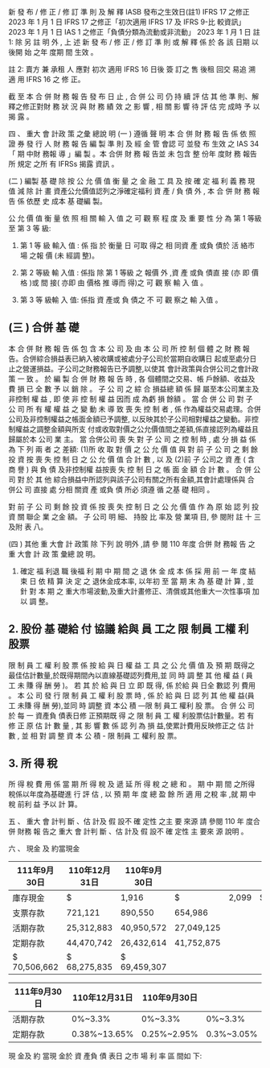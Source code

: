新 發 布 / 修 正 / 修 訂 準 則 及 解 釋 IASB 發布之生效日(註1)
IFRS 17 之修正 2023 年 1 月 1 日 IFRS 17 之修正「初次適用 IFRS 17 及 IFRS 9-比 較資訊」
2023 年 1 月 1 日 IAS 1 之修正「負債分類為流動或非流動」 2023 年 1 月 1 日 註 1: 除 另 註 明 外 , 上 述 新 發 布 / 修 正 / 修 訂 準 則 或 解 釋 係 於 各 該 日期 以 後開 始 之年 度期 間 生效 。

註 2: 賣方 兼 承租 人 應對 初次 適用 IFRS 16 日後 簽 訂之 售 後租 回交 易追 溯 適 用 IFRS 16 之 修 正。

 截 至 本 合 併 財 務 報 告 發 布 日 止 , 合 併 公 司 仍 持 續 評 估 其 他 準 則、解釋之修正對財 務 狀 況 與 財 務 績 效 之 影 響 , 相 關 影 響 待 評 估 完 成時 予 以揭 露 。

四 、 重大 會 計政 策 之彙 總說 明
(一 ) 遵循 聲 明 本 合 併 財 務 報 告 係 依 照 證 券 發 行 人 財 務 報 告 編 製 準 則 及 經 金 管 會認 可 並發 布 生效 之 IAS 34「 期 中財 務報 導 」編 製 。本 合併 財 務 報 告並 未 包含 整 份年 度財 務 報告 所 規定 之所 有 IFRSs 揭露 資訊 。

(二 ) 編製 基 礎 除 按 公 允 價 值 衡 量 之 金 融 工 具 及 按 確 定 福 利 義 務 現 值 減 除 計 畫 資產公允價值認列之淨確定福利 資 產 / 負 債 外 , 本 合 併 財 務 報 告 係 依歷 史 成本 基 礎編 製。

 公 允 價 值 衡 量 依 照 相 關 輸 入 值 之 可 觀 察 程 度 及 重 要 性 分 為 第 1 等級 至 第 3 等 級:
1. 第 1 等 級 輸入 值 : 係 指 於 衡量 日 可取 得之 相 同資 產 或負 債於 活 絡市 場 之報 價 (未 經調 整)。

2. 第 2 等級 輸 入值 : 係指 除 第 1 等級 之 報價 外 ,資 產 或負 債直 接
(亦 即 價格 )或 間 接( 亦即 由 價格 推 導而 得)之 可 觀 察 輸 入 值 。

3. 第 3 等 級輸 入 值: 係指 資 產或 負 債之 不 可 觀 察之 輸 入值 。

## (三 ) 合併 基 礎

 本 合 併 財 務 報 告 係 包 含 本 公 司 及 由 本 公 司 所 控 制 個 體 之 財 務 報 告。合併綜合損益表已納入被收購或被處分子公司於當期自收購日 起或至處分日止之營運損益。子公司之財務報告已予調整,以使其 會計政策與合併公司之會計政策 一 致 。 於 編 製 合 併 財 務 報 告 時 , 各 個體間之交易、帳 戶餘額、收益及 費 損 已 全 數 予 以 銷 除 。 子 公 司 之 綜 合 損益總 額 係 歸 屬至本公司業主及非控制 權 益 , 即 使 非 控 制 權 益 因而 成 為虧 損 餘額 。 當 合 併 公 司 對 子 公 司 所 有 權 權 益 之 變 動 未 導 致 喪 失 控 制 者 , 係 作為權益交易處理。合併公司及非控制權益之帳面金額已予調整, 以反映其於子公司相對權益之變動。非控制權益之調整金額與所支 付或收取對價之公允價值間之差額,係直接認列為權益且歸屬於本 公司 業 主。 當 合併公司 喪 失 對 子 公 司 之 控 制 時 , 處 分 損 益 係 為 下 列 兩 者 之 差額: (1)所 收 取 對 價 之 公 允 價 值 與 對 前 子 公 司 之 剩 餘 投 資 按 喪 失 控 制 日 之 公 允 價 值 合 計 數 , 以 及 (2)前 子 公司之 資 產 ( 含 商 譽 ) 與 負 債 及非控制權 益按喪 失 控 制 日 之 帳 面 金 額 合 計 數 。 合 併 公 司 對 於 其 他 綜合損益中所認列與該子公司有關之所有金額,其會計處理係與 合 併公 司 直接 處 分相 關資 產 或負 債 所必 須遵 循 之基 礎 相同 。

 對 前 子 公 司 剩 餘 投 資 係 按 喪 失 控 制 日 之 公 允 價 值 作 為 原 始 認 列 投資 關 聯企 業 之金 額。 子 公司 明 細、 持股 比 率及 營 業項 目, 參 閱附 註 十 三 及附 表 八。

(四 ) 其他 重 大會 計 政策 除 下列 說 明外 ,請 參 閱 110 年度 合併 財 務報 告 之重 大會 計 政 策 彙總 說 明。

1. 確定 福 利退 職 後福 利 期 中 期 間 之 退 休 金 成 本 係 採 用 前 一 年 度 結 束 日 依 精 算 決 定 之 退休金成本率, 以年初 至 當 期 末 為 基 礎 計 算 , 並 針 對 本 期 之 重大市場波動,及重大計畫修正、清償或其他重大一次性事項 加以 調 整。

## 2. 股份 基 礎給 付 協議 給與 員 工之 限 制員 工權 利 股票

 限 制 員 工 權 利 股 票 係 按 給 與 日 權 益 工 具 之 公 允 價 值 及 預 期 既得之最佳估計數量,於既得期間內以直線基礎認列費用,並 同 時 調 整 其 他 權 益 ( 員 工 未 賺 得 酬 勞 )。 若 其 於 給 與 日 立 即 既 得, 係 於給 與 日全 數認 列 費用 。 本 公 司 發 行 限 制 員 工 權 利 股 票 時 , 係 於 給 與 日 認 列 其 他 權 益(員 工 未賺 得 酬 勞),並同 時 調整 資 本公 積 —限 制 員工 權利 股 票。 合 併 公 司 於 每 一 資產負 債表日修 正預期既 得 之 限 制 員 工 權 利股票估計數量。若 有 修 正 原 估 計 數 量 , 其 影 響 數 係 認 列 為 損 益,使累計費用反映修正之 估 計 數 , 並 相 對 調 整 資 本 公 積 - 限 制員 工 權利 股 票。

## 3. 所 得 稅

 所 得 稅 費 用 係 當 期 所 得 稅 及 遞 延 所 得 稅 之 總 和 。 期 中 期 間 之所得稅係以年度為基礎進 行 評 估 , 以 預 期 年 度 總 盈 餘 所 適 用 之稅 率 ,就 期 中稅 前利 益 予以 計 算。

五 、 重大 會 計判 斷 、估 計及 假 設不 確 定性 之主 要 來源 請 參閱 110 年 度合 併 財務 報 告之 重大 會 計判 斷 、估 計及 假 設不 確 定性 主 要來 源 說明 。

六 、 現金 及 約當現金

| 111年9月30日   | 110年12月31日   | 110年9月30日   |            |       |    |       |
|----------------|-----------------|----------------|------------|-------|----|-------|
| 庫存現金       | $               | 1,916          | $          | 2,099 | $  | 2,321 |
| 支票存款       | 721,121         | 890,550        | 654,986    |       |    |       |
| 活期存款       | 25,312,883      | 40,950,572     | 27,049,125 |       |    |       |
| 定期存款       | 44,470,742      | 26,432,614     | 41,752,875 |       |    |       |
| $ 70,506,662   | $ 68,275,835    | $ 69,459,307   |            |       |    |       |

| 111年9月30日   | 110年12月31日   | 110年9月30日   |            |
|----------------|-----------------|----------------|------------|
| 活期存款       | 0%~3.3%         | 0%~3.3%        | 0%~3.3%    |
| 定期存款       | 0.38%~13.65%    | 0.25%~2.95%    | 0.3%~3.05% |

 現 金及 約 當現 金於 資 產負 債 表日 之市 場 利 率 區 間如 下: